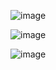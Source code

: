 
![image](https://github.com/user-attachments/assets/35f5466a-dd22-49e4-b202-2d26b4364883)

![image](https://github.com/user-attachments/assets/3aaf72ee-0e2f-4c19-ab2d-ecf6fc7eb364)

![image](https://github.com/user-attachments/assets/dcc78c36-3ea6-4a98-902f-beacd88e57c6)

